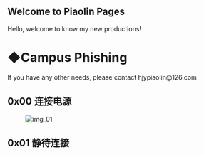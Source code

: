 ## Welcome to Piaolin Pages

Hello, welcome to know my new productions!
<h1>◆Campus Phishing</h1>
If you have any other needs, please contact hjypiaolin@126.com
<dl>
<dt><h2>0x00 连接电源</h2></dt>
<dd><img src="" title="img_01" /></dd>
<dt><h2>0x01 静待连接</h2></dt>
</dl>


